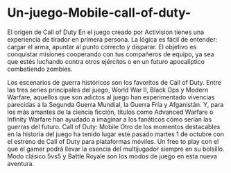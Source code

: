 # Un-juego-Mobile-call-of-duty-
El origen de Call of Duty
En el juego creado por Activision tienes una experiencia de tirador en primera persona. La lógica es fácil de entender: cargar el arma, apuntar al punto correcto y disparar. El objetivo es conquistar misiones cooperando con tus compañeros de equipo, ya sea que estés luchando contra otros ejércitos o en un futuro apocalíptico combatiendo zombies.

Los escenarios de guerra históricos son los favoritos de Call of Duty. Entre las tres series principales del juego, World War II, Black Ops y Modern Warfare, aquellos que son adictos al juego han experimentado vivencias parecidas a la Segunda Guerra Mundial, la Guerra Fría y Afganistán. Y, para los más amantes de la ciencia ficción, títulos como Advanced Warfare o Infinity Warfare han ayudado a imaginar a los fanáticos cómo serían las guerras del futuro.
Call of Duty: Mobile
Otro de los momentos destacables en la historia del juego ha tenido lugar este pasado martes 1 de octubre con el estreno de Call of Duty para plataformas móviles. Un free to play con el que el gamer podrá llevar la esencia del multijugador siempre en su bolsillo. Modo clásico 5vs5 y Battle Royale son los modos de juego en esta nueva aventura.
